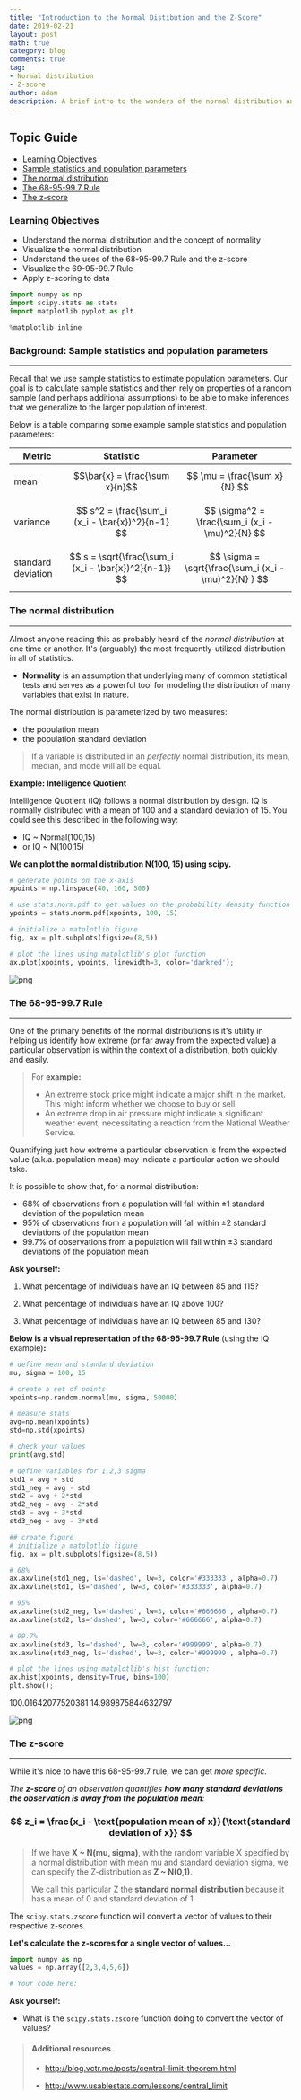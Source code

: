 ```yaml
---
title: "Introduction to the Normal Distibution and the Z-Score"
date: 2019-02-21
layout: post
math: true
category: blog
comments: true
tag:
- Normal distribution
- Z-score
author: adam
description: A brief intro to the wonders of the normal distribution and how we can use it to our advantage.
---
```


## Topic Guide
- [Learning Objectives](#learning-objectives)
- [Sample statistics and population parameters](#background)
- [The normal distribution](#normal)
- [The 68-95-99.7 Rule](#zdist-rule)
- [The z-score](#z-score)


<a id="learning-objectives"></a>
### Learning Objectives
- Understand the normal distribution and the concept of normality
- Visualize the normal distribution
- Understand the uses of the 68-95-99.7 Rule and the z-score
- Visualize the 69-95-99.7 Rule
- Apply z-scoring to data


```python
import numpy as np
import scipy.stats as stats
import matplotlib.pyplot as plt

%matplotlib inline
```

<a id='background'></a>

### Background: Sample statistics and population parameters

---

Recall that we use sample statistics to estimate population parameters. Our goal is to calculate sample statistics and then rely on properties of a random sample (and perhaps additional assumptions) to be able to make inferences that we generalize to the larger population of interest.

Below is a table comparing some example sample statistics and population parameters:

Metric  | Statistic  | Parameter 
------------- | --------------- | -------------
mean   | $$\bar{x} = \frac{\sum x}{n}$$ | $$ \mu = \frac{\sum x}{N} $$ 
variance | $$ s^2 = \frac{\sum_i (x_i - \bar{x})^2}{n-1} $$ | $$ \sigma^2 = \frac{\sum_i (x_i - \mu)^2}{N}  $$
standard deviation   | $$ s = \sqrt{\frac{\sum_i (x_i - \bar{x})^2}{n-1}} $$ | $$ \sigma = \sqrt{\frac{\sum_i (x_i - \mu)^2}{N} } $$

<a id='normal'></a>
### The normal distribution

---

Almost anyone reading this as probably heard of the *normal distribution* at one time or another. It's (arguably) the most frequently-utilized distribution in all of statistics. 
- **Normality** is an assumption that underlying many of common statistical tests and serves as a powerful tool for modeling the distribution of many variables that exist in nature.

The normal distribution is parameterized by two measures: 
- the population mean
- the population standard deviation

> If a variable is distributed in an *perfectly* normal distribution, its mean, median, and mode will all be equal.

**Example: Intelligence Quotient**

Intelligence Quotient (IQ) follows a normal distribution by design. IQ is normally distributed with a mean of 100 and a standard deviation of 15. You could see this described in the following way:
- IQ ~ Normal(100,15) 
- or IQ ~ N(100,15)

**We can plot the normal distribution N(100, 15) using scipy.**


```python
# generate points on the x-axis
xpoints = np.linspace(40, 160, 500)

# use stats.norm.pdf to get values on the probability density function for the normal distribution
ypoints = stats.norm.pdf(xpoints, 100, 15)

# initialize a matplotlib figure
fig, ax = plt.subplots(figsize=(8,5))

# plot the lines using matplotlib's plot function
ax.plot(xpoints, ypoints, linewidth=3, color='darkred');
```


![png](/assets/images/normal/normal_line.png)


<a id='zdist'></a>
### The 68-95-99.7 Rule

---

One of the primary benefits of the normal distributions is it's utility in helping us identify how extreme (or far away from the expected value) a particular observation is within the context of a distribution, both quickly and easily. 

> For **example:** 
> - An extreme stock price might indicate a major shift in the market. This might inform whether we choose to buy or sell. 
> - An extreme drop in air pressure might indicate a significant weather event, necessitating a reaction from the National Weather Service. 

Quantifying just how extreme a particular observation is from the expected value (a.k.a. population mean) may indicate a particular action we should take.

It is possible to show that, for a normal distribution:
- 68% of observations from a population will fall within $\pm 1$ standard deviation of the population mean
- 95% of observations from a population will fall within $\pm 2$ standard deviations of the population mean
- 99.7% of observations from a population will fall within $\pm 3$ standard deviations of the population mean

**Ask yourself:** 

1. What percentage of individuals have an IQ between 85 and 115?

1. What percentage of individuals have an IQ above 100?

1. What percentage of individuals have an IQ between 85 and 130?

**Below is a visual representation of the 68-95-99.7 Rule**
(using the IQ example)**:**


```python
# define mean and standard deviation
mu, sigma = 100, 15

# create a set of points
xpoints=np.random.normal(mu, sigma, 50000)

# measure stats
avg=np.mean(xpoints)
std=np.std(xpoints)

# check your values
print(avg,std)

# define variables for 1,2,3 sigma
std1 = avg + std
std1_neg = avg - std
std2 = avg + 2*std
std2_neg = avg - 2*std
std3 = avg + 3*std
std3_neg = avg - 3*std

## create figure
# initialize a matplotlib figure
fig, ax = plt.subplots(figsize=(8,5))

# 68%
ax.axvline(std1_neg, ls='dashed', lw=3, color='#333333', alpha=0.7)
ax.axvline(std1, ls='dashed', lw=3, color='#333333', alpha=0.7)

# 95%
ax.axvline(std2_neg, ls='dashed', lw=3, color='#666666', alpha=0.7)
ax.axvline(std2, ls='dashed', lw=3, color='#666666', alpha=0.7)

# 99.7%
ax.axvline(std3, ls='dashed', lw=3, color='#999999', alpha=0.7)
ax.axvline(std3_neg, ls='dashed', lw=3, color='#999999', alpha=0.7)

# plot the lines using matplotlib's hist function:
ax.hist(xpoints, density=True, bins=100)
plt.show();
```

100.01642077520381 14.989875844632797



![png](/assets/images/normal/normal_hist.png)


<a id='z-score'></a>
### The z-score

---

While it's nice to have this 68-95-99.7 rule, we can get *more specific.*

*The **z-score** of an observation quantifies **how many standard deviations the observation is away from the population mean**:*

### $$ z_i = \frac{x_i - \text{population mean of x}}{\text{standard deviation of x}} $$

> If we have **X ~ N(mu, sigma)**, with the random variable X specified by a normal distribution with mean mu and standard deviation sigma, we can specify the Z-distribution as  **Z ~ N(0,1)**. 
> 
> We call this particular Z the **standard normal distribution** because it has a mean of 0 and standard deviation of 1.

The `scipy.stats.zscore` function will convert a vector of values to their respective z-scores.

**Let's calculate the z-scores for a single vector of values...**


```python
import numpy as np
values = np.array([2,3,4,5,6])

# Your code here:
```

**Ask yourself:** 
- What is the `scipy.stats.zscore` function doing to convert the vector of values?

<a id='additional-resources'></a>
> #### Additional resources
>
> - http://blog.vctr.me/posts/central-limit-theorem.html
>
> - http://www.usablestats.com/lessons/central_limit


